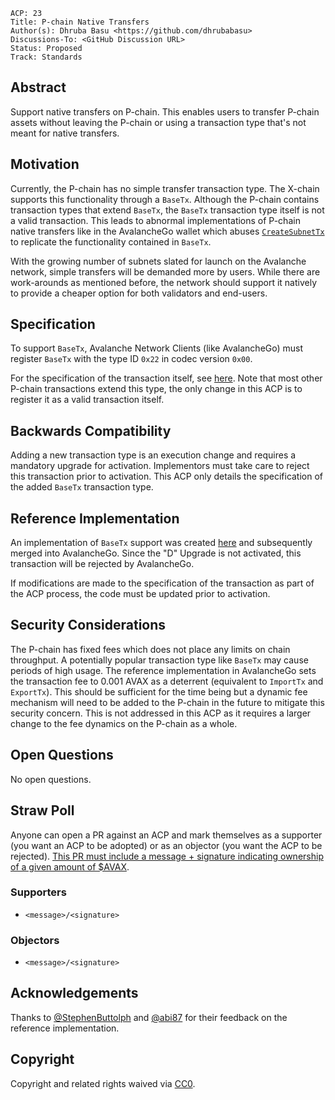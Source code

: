 ```text
ACP: 23
Title: P-chain Native Transfers
Author(s): Dhruba Basu <https://github.com/dhrubabasu>
Discussions-To: <GitHub Discussion URL>
Status: Proposed
Track: Standards
```

## Abstract

Support native transfers on P-chain. This enables users to transfer P-chain assets without leaving the P-chain or using a transaction type that's not meant for native transfers.

## Motivation

Currently, the P-chain has no simple transfer transaction type. The X-chain supports this functionality through a `BaseTx`. Although the P-chain contains transaction types that extend `BaseTx`, the `BaseTx` transaction type itself is not a valid transaction. This leads to abnormal implementations of P-chain native transfers like in the AvalancheGo wallet which abuses [`CreateSubnetTx`](https://github.com/ava-labs/avalanchego/blob/v1.10.15/wallet/chain/p/builder.go#L54-L63) to replicate the functionality contained in `BaseTx`.

With the growing number of subnets slated for launch on the Avalanche network, simple transfers will be demanded more by users. While there are work-arounds as mentioned before, the network should support it natively to provide a cheaper option for both validators and end-users.

## Specification

To support `BaseTx`, Avalanche Network Clients (like AvalancheGo) must register `BaseTx` with the type ID `0x22` in codec version `0x00`.

For the specification of the transaction itself, see [here](https://github.com/ava-labs/avalanchego/blob/v1.10.15/vms/platformvm/txs/base_tx.go#L29). Note that most other P-chain transactions extend this type, the only change in this ACP is to register it as a valid transaction itself.

## Backwards Compatibility

Adding a new transaction type is an execution change and requires a mandatory upgrade for activation. Implementors must take care to reject this transaction prior to activation. This ACP only details the specification of the added `BaseTx` transaction type.

## Reference Implementation

An implementation of `BaseTx` support was created [here](https://github.com/ava-labs/avalanchego/pull/2232) and subsequently merged into AvalancheGo. Since the "D" Upgrade is not activated, this transaction will be rejected by AvalancheGo.

If modifications are made to the specification of the transaction as part of the ACP process, the code must be updated prior to activation.

## Security Considerations

The P-chain has fixed fees which does not place any limits on chain throughput. A potentially popular transaction type like `BaseTx` may cause periods of high usage. The reference implementation in AvalancheGo sets the transaction fee to 0.001 AVAX as a deterrent (equivalent to `ImportTx` and `ExportTx`). This should be sufficient for the time being but a dynamic fee mechanism will need to be added to the P-chain in the future to mitigate this security concern. This is not addressed in this ACP as it requires a larger change to the fee dynamics on the P-chain as a whole.

## Open Questions

No open questions.

## Straw Poll

Anyone can open a PR against an ACP and mark themselves as a supporter (you want an ACP to be adopted) or as an objector (you want the ACP to be rejected). [This PR must include a message + signature indicating ownership of a given amount of $AVAX](https://github.com/avalanche-foundation/ACPs#acp-straw-poll).

### Supporters
* `<message>/<signature>`

### Objectors
* `<message>/<signature>`

## Acknowledgements

Thanks to [@StephenButtolph](https://github.com/StephenButtolph) and [@abi87](https://github.com/abi87) for their feedback on the reference implementation.

## Copyright

Copyright and related rights waived via [CC0](https://creativecommons.org/publicdomain/zero/1.0/).